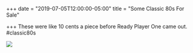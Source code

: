 +++
date = "2019-07-05T12:00:00-05:00"
title = "Some Classic 80s For Sale"

+++
These were like 10 cents a piece before Ready Player One came out. #classic80s

![](https://res.cloudinary.com/tobyblog/image/upload/a_0/v1562350559/img/A4811F09-5996-4798-861A-68A49253B836.jpg)